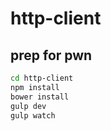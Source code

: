 # http-client

## prep for pwn

```sh
cd http-client
npm install
bower install
gulp dev
gulp watch
```
